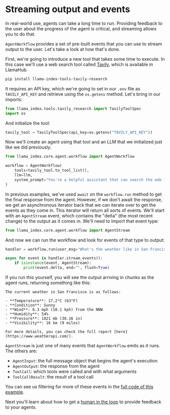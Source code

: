 # Streaming output and events

In real-world use, agents can take a long time to run. Providing feedback to the user about the progress of the agent is critical, and streaming allows you to do that.

`AgentWorkflow` provides a set of pre-built events that you can use to stream output to the user. Let's take a look at how that's done.

First, we're going to introduce a new tool that takes some time to execute. In this case we'll use a web search tool called [Tavily](https://llamahub.ai/l/tools/llama-index-tools-tavily-research), which is available in LlamaHub.

```bash
pip install llama-index-tools-tavily-research
```

It requires an API key, which we're going to set in our `.env` file as `TAVILY_API_KEY` and retrieve using the `os.getenv` method. Let's bring in our imports:

```python
from llama_index.tools.tavily_research import TavilyToolSpec
import os
```

And initialize the tool:

```python
tavily_tool = TavilyToolSpec(api_key=os.getenv("TAVILY_API_KEY"))
```

Now we'll create an agent using that tool and an LLM that we initialized just like we did previously.

```python
from llama_index.core.agent.workflow import AgentWorkflow

workflow = AgentWorkflow(
    tools=tavily_tool.to_tool_list(),
    llm=llm,
    system_prompt="You're a helpful assistant that can search the web for information.",
)
```

In previous examples, we've used `await` on the `workflow.run` method to get the final response from the agent. However, if we don't await the response, we get an asynchronous iterator back that we can iterate over to get the events as they come in. This iterator will return all sorts of events. We'll start with an `AgentStream` event, which contains the "delta" (the most recent change) to the output as it comes in. We'll need to import that event type:

```python
from llama_index.core.agent.workflow import AgentStream
```

And now we can run the workflow and look for events of that type to output:

```python
handler = workflow.run(user_msg="What's the weather like in San Francisco?")

async for event in handler.stream_events():
    if isinstance(event, AgentStream):
        print(event.delta, end="", flush=True)
```

If you run this yourself, you will see the output arriving in chunks as the agent runs, returning something like this:

```
The current weather in San Francisco is as follows:

- **Temperature**: 17.2°C (63°F)
- **Condition**: Sunny
- **Wind**: 6.3 mph (10.1 kph) from the NNW
- **Humidity**: 54%
- **Pressure**: 1021 mb (30.16 in)
- **Visibility**: 16 km (9 miles)

For more details, you can check the full report [here](https://www.weatherapi.com/).
```

`AgentStream` is just one of many events that `AgentWorkflow` emits as it runs. The others are:

* `AgentInput`: the full message object that begins the agent's execution
* `AgentOutput`: the response from the agent
* `ToolCall`: which tools were called and with what arguments
* `ToolCallResult`: the result of a tool call

You can see us filtering for more of these events in the [full code of this example](https://github.com/run-llama/python-agents-tutorial/blob/main/4_streaming.py).

Next you'll learn about how to get a [human in the loop](./human_in_the_loop.md) to provide feedback to your agents.
